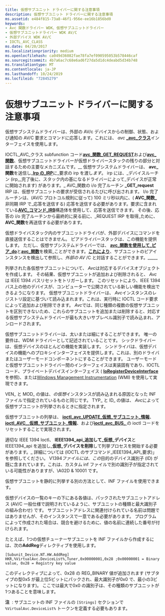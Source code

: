 ```yaml
---
title: 仮想サブユニット ドライバーに関する注意事項
description: 仮想サブユニット ドライバーに関する注意事項
ms.assetid: e484f815-73a8-46f1-956e-ee16b1856bd0
keywords:
- Avc 関数ドライバー WDK、仮想サブユニットドライバー
- 仮想サブユニットドライバー WDK AV/C
- 外部デバイス WDK AV/C
- IOCTL_AVC_CLASS
ms.date: 04/20/2017
ms.localizationpriority: medium
ms.openlocfilehash: ca049d36082fae78fa7ef090595053b578446caf
ms.sourcegitcommit: 4b7a6ac7c68e6ad6f27da5d1dc4deabd5d34b748
ms.translationtype: MT
ms.contentlocale: ja-JP
ms.lasthandoff: 10/24/2019
ms.locfileid: "72845279"
---
```

# <a name="virtual-subunit-driver-notes"></a>仮想サブユニット ドライバーに関する注意事項


仮想サブシステムドライバーは、外部の AV/c デバイスからの制御、状態、および通知の AV/C 要求とコマンドに応答します。これには、 *avc* [ **\_avc\_クラス**](https://docs.microsoft.com/windows-hardware/drivers/ddi/avc/ni-avc-ioctl_avc_class)インターフェイスを使用します。

IOCTL\_AVC\_クラス subfunction コード[**avc\_関数\_GET\_REQUEST**](https://docs.microsoft.com/windows-hardware/drivers/stream/avc-function-get-request)および[**avc\_関数**](https://docs.microsoft.com/windows-hardware/drivers/stream/avc-function-send-response)、仮想サブユニットドライバーが仮想ドライバースタックの残りの部分と対話するための主要なメカニズムです。\_\_ 仮想サブシステムドライバーは、 **avc\_関数**を送信し\_[**Irp の\_IRP**](https://docs.microsoft.com/windows-hardware/drivers/kernel/irp-mn-start-device)に\_要求の irp を渡し*ます*。 irp には、\_デバイスルーチン (irp\_\_完了後に、スタック内の基になるドライバーによって\_デバイスが正常に開始されます) があります。\_ AVC\_関数の i/o 完了ルーチン **\_GET\_request** IRP は、仮想サブユニットの要求が受信されるたびに呼び出されます。 I/o 完了ルーチンは、(AV/C プロトコル規則に従って) 100 ミリ秒以内に、( **AVC\_関数\_** 非同期 IRP で\_応答を送信する) 応答を送信する必要があります。要求に含まれている[**AVC\_コマンド\_IRB**](https://docs.microsoft.com/windows-hardware/drivers/ddi/avc/ns-avc-_avc_command_irb)構造体を使用して、応答を送信できます。 その後、応答の i/o 完了ルーチンから最終的に戻る前に、\_REQUEST IRP を取得\_ために、 **AVC\_関数**を再送信する必要があります。

仮想ドライバスタック内のサブユニットドライバが、外部デバイスにコマンドを直接送信することはできません。 ピアドライバースタックは、この機能を提供します。 ただし、仮想サブシステムドライバーでは、 [**avc\_関数を使用して\_ピア\_do**](https://docs.microsoft.com/windows-hardware/drivers/stream/avc-function-find-peer-do)と[**avc\_関数**](https://docs.microsoft.com/windows-hardware/drivers/stream/avc-function-peer-do-list)を検索\_ことができます。[**これにより**](https://docs.microsoft.com/windows-hardware/drivers/ddi/avc/ni-avc-ioctl_avc_class)、サブユニットのピアインスタンスを検出して参照し、*外部の AV* /C と対話することができます。\_\_\_\_\_

列挙された各仮想サブユニットについて、 *Avc*は対応するデバイスオブジェクトを作成します。 その結果、仮想サブユニットが追加および削除されると、 *Avc*は IEEE 1394 バスリセットをトリガーします。 このリセットにより、IEEE 1394 バス上の他のデバイスが、コンピューターで公開されている新しい機能を検出できるようになります。 仮想サブユニットドライバーは、 *Avc*インスタンスのレジストリ設定に基づいて読み込まれます。これは、実行時に IOCTL コード要求によって追加および削除できます。 *Avc*では、同じ種類の複数の仮想サブユニットを区別できないため、これらのサブユニットを追加または削除すると、対応する仮想サブシステムドライバーが最も大きいサブレベル識別子で読み込まれ、アンロードされます。

仮想サブユニットドライバーは、太いまたは細にすることができます。 唯一の要件は、WDM ドライバーとして記述されていることです。 シックドライバーは、仮想デバイスのほとんどの機能を実装します。 シンドライバは、仮想デバイスの機能へのプロキシインターフェイスを提供します。これは、別のドライバまたはユーザーモードコンポーネントにすることができます。 ユーザーモードと仮想サブユニットドライバー間のインターフェイスは実装固有であり、IOCTL コード、プライベートデバイスインターフェイス ( [**IoRegisterDeviceInterface**](https://docs.microsoft.com/windows-hardware/drivers/ddi/wdm/nf-wdm-ioregisterdeviceinterface)を参照)、または[Windows Management Instrumentation](https://docs.microsoft.com/windows-hardware/drivers/kernel/implementing-wmi) (WMI) を使用して実現できます。

VEN\_ と MOD\_ の値は、*の仮想*インスタンスが読み込まれる原因となった INF ファイルで指定されているものと同じです。 TYP\_ と ID\_ の値は、 *Avc*によって仮想サブユニットが列挙されるときに指定されます。

仮想サブユニットの列挙は、 [**ioctl\_avc\_UPDATE\_仮想\_サブユニット\_情報**](https://docs.microsoft.com/windows-hardware/drivers/ddi/avc/ni-avc-ioctl_avc_update_virtual_subunit_info)、 [**ioctl\_AVC\_\_仮想\_サブユニット\_情報**](https://docs.microsoft.com/windows-hardware/drivers/ddi/avc/ni-avc-ioctl_avc_remove_virtual_subunit_info)、および[**ioctl\_avc\_BUS\_** ](https://docs.microsoft.com/windows-hardware/drivers/ddi/avc/ni-avc-ioctl_avc_bus_reset)の ioctl コードをリセットすることで実現されます。

適切な IEEE 1394 Ioctl、 **IEEE1394\_api\_追加して\_仮想\_デバイス**と IEEE1394\_api を追加し\_**仮想\_デバイスを削除**して列挙プロセスを開始する必要があります。\_ 詳細については (IOCTL のサブコマンド\_IEEE1394\_API\_要求)」を参照してください。 V1394*ファイルには、この*目的のデバイス識別子 (ID) が既に含まれています。これは、カスタム inf ファイルで別の識別子が指定されている可能性がありますが、\\A02D & 10001 です。

仮想サブユニットを静的に列挙する別の方法として、INF ファイルを使用できます。

仮想デバイスの一覧のキーの下にある各値は、パックされたサブユニットアドレス (AV/C 一般仕様で説明されているように、サブユニットの種類と最大識別子の組み合わせ) です。 サブユニットアドレスに関連付けられている名前は問題ではありませんが、そのインスタンスで一意である必要があります。 プログラムによって作成された場合は、競合を避けるために、値の名前に連続した番号が付けられます。

たとえば、1つの仮想チューナーサブユニットを INF ファイルから作成するには、次の**AddReg**ディレクティブを使用します。

```INF
[Subunit_Device.NT.HW.AddReg]
HKR,%VirtualAvc.DeviceList%,Tuner,0x00000001,0x28 ;0x00000001 = Binary value, 0x28 = Registry key value
```

このディレクティブによって、0x28 の REG\_BINARY 値が追加されます (サブタイプの型0x5 が最上位5ビットにパックされ、最大識別子が0x0 で、最小の3ビットになります)。 ここでは最大で0x0 の識別子は、その種類のサブユニットが1つあることを意味します。

**注**  : サブユニットの INF ファイルの `[Strings]` セクションで `%VirtualAvc.DeviceList%` トークンを定義する必要もあります。
